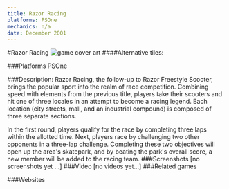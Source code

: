 ```yaml
---
title: Razor Racing
platforms: PSOne
mechanics: n/a
date: December 2001
---
```

#Razor Racing
![game cover art](//images.igdb.com/igdb/image/upload/t_cover_big/fbzpi2vmufnua3qwsbf9.jpg "Logo Title Text 1")
####Alternative tiles:

###Platforms
PSOne

###Description:
Razor Racing, the follow-up to Razor Freestyle Scooter, brings the popular sport into the realm of race competition. Combining speed with elements from the previous title, players take their scooters and hit one of three locales in an attempt to become a racing legend. Each location (city streets, mall, and an industrial compound) is composed of three separate sections. 
 
In the first round, players qualify for the race by completing three laps within the allotted time. Next, players race by challenging two other opponents in a three-lap challenge. Completing these two objectives will open up the area's skatepark, and by beating the park's overall score, a new member will be added to the racing team.
###Screenshots
[no screenshots yet ...]
###Video
[no videos yet...]
###Related games

###Websites

